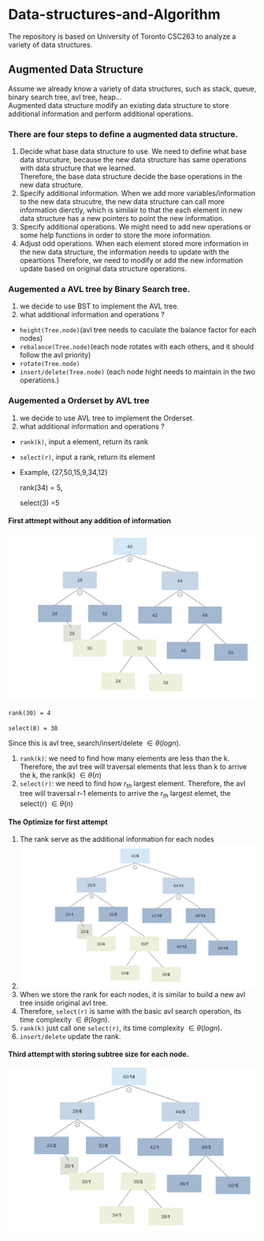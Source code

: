 # Data-structures-and-Algorithm
The repository is based on University of Toronto CSC263 to analyze a variety of data structures.
## Augmented Data Structure
Assume we already know a variety of data structures, such as stack, queue, binary search tree, avl tree, heap...\
Augmented data structure modify an existing data structure to store additional information and perform additional operations.
### There are four steps to define a augmented data structure.
1. Decide what base data structure to use.
  We need to define what base data strucuture, because the new data structure has same operations with data structure that we learned.\
  Therefore, the base data structure decide the base operations in the new data structure.
2. Specify additional information.
  When we add more variables/information to the new data strucutre, the new data structure can call more information dierctly, which is similair to
  that the each element in new data structure has a new pointers to point the new information.
3. Specify additional operations.
  We might need to add new operations or some help functions in order to store the more information.
4. Adjust odd operations.
  When each element stored more information in the new data structure, the information needs to update with the opeartions
  Therefore, we need to modify or add the new information update based on original data structure operations.
### Augemented a AVL tree by Binary Search tree.
1. we decide to use BST to implement the AVL tree.
2. what additional information and operations ?
  - `height(Tree.node)`(avl tree needs to caculate the balance factor for each nodes)
  - `rebalance(Tree.node)`(each node rotates with each others, and it should follow the avl priority)
  - `rotate(Tree.node)`
  - `insert/delete(Tree.node)` (each node hight needs to maintain in the two operations.)
### Augemented a Orderset by AVL tree
1. we decide to use AVL tree to implement the Orderset.
2. what additional information and operations ?
  - `rank(k)`, input a element, return its rank
  - `select(r)`, input a rank, return its element
  - Example, {27,50,15,9,34,12} 
  
    rank(34) = 5,
  
    select(3) =5
#### First attmept without any addition of information
![avl image](/image/image1.png)

`rank(30) = 4`

`select(8) = 38`

Since this is avl tree, search/insert/delete $\in \theta(logn)$.
1. `rank(k)`: we need to find how many elements are less than the k.
Therefore, the avl tree will traversal elements that less than k to arrive the k, the rank(k) $\in \theta(n)$
2. `select(r)`: we need to find how $r_{th}$ largest element.
Therefore, the avl tree will traversal r-1 elements to arrive the $r_{th}$ largest elemet, the select(r) $\in \theta(n)$
#### The Optimize for first attempt
1. The rank serve as the additional information for each nodes
2. ![avl image with rank](/image/image2.png)
3. When we store the rank for each nodes, it is similar to build a new avl tree inside original avl tree.
4. Therefore, `select(r)` is same with the basic avl search operation, its time complexity $\in \theta(logn)$.
5. `rank(k)` just call one `select(r)`, its time complexity $\in \theta(logn)$.
6. `insert/delete` update the rank.
#### Third attempt with storing subtree size for each node.
![avl image with count](/image/image3.png)

